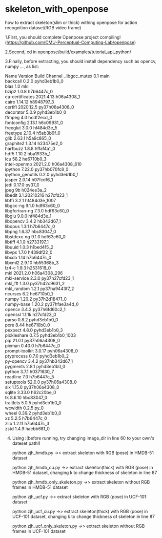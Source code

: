 # skeleton_with_openpose
how to extract skeleton(slim or thick) withing openpose for action recognition dataset(RGB video frame)

1.First, you should complete Openpose project compiling!(https://github.com/CMU-Perceptual-Computing-Lab/openpose)

2.Second, cd in openpose/build/examples/tutorial_api_python/

3.Finally, before extracting, you should install dependency such as opencv, numpy ..., as list:

Name                    Version                   Build  Channel
_libgcc_mutex             0.1                        main  
backcall                  0.2.0              pyhd3eb1b0_0  
blas                      1.0                         mkl  
bzip2                     1.0.8                h7b6447c_0  
ca-certificates           2021.4.13            h06a4308_1  
cairo                     1.14.12              h8948797_3  
certifi                   2020.12.5        py37h06a4308_0  
decorator                 5.0.9              pyhd3eb1b0_0  
ffmpeg                    4.0                  hcdf2ecd_0  
fontconfig                2.13.1               h6c09931_0  
freeglut                  3.0.0                hf484d3e_5  
freetype                  2.10.4               h5ab3b9f_0  
glib                      2.63.1               h5a9c865_0  
graphite2                 1.3.14               h23475e2_0  
harfbuzz                  1.8.8                hffaf4a1_0  
hdf5                      1.10.2               hba1933b_1  
icu                       58.2                 he6710b0_3  
intel-openmp              2021.2.0           h06a4308_610  
ipython                   7.22.0           py37hb070fc8_0  
ipython_genutils          0.2.0              pyhd3eb1b0_1  
jasper                    2.0.14               h07fcdf6_1  
jedi                      0.17.0                   py37_0  
jpeg                      9b                   h024ee3a_2  
libedit                   3.1.20210216         h27cfd23_1  
libffi                    3.2.1             hf484d3e_1007  
libgcc-ng                 9.1.0                hdf63c60_0  
libgfortran-ng            7.3.0                hdf63c60_0  
libglu                    9.0.0                hf484d3e_1  
libopencv                 3.4.2                hb342d67_1  
libopus                   1.3.1                h7b6447c_0  
libpng                    1.6.37               hbc83047_0  
libstdcxx-ng              9.1.0                hdf63c60_0  
libtiff                   4.1.0                h2733197_1  
libuuid                   1.0.3                h1bed415_2  
libvpx                    1.7.0                h439df22_0  
libxcb                    1.14                 h7b6447c_0  
libxml2                   2.9.10               hb55368b_3  
lz4-c                     1.9.3                h2531618_0  
mkl                       2021.2.0           h06a4308_296  
mkl-service               2.3.0            py37h27cfd23_1  
mkl_fft                   1.3.0            py37h42c9631_2  
mkl_random                1.2.1            py37ha9443f7_2  
ncurses                   6.2                  he6710b0_1  
numpy                     1.20.2           py37h2d18471_0  
numpy-base                1.20.2           py37hfae3a4d_0  
opencv                    3.4.2            py37h6fd60c2_1  
openssl                   1.1.1k               h27cfd23_0  
parso                     0.8.2              pyhd3eb1b0_0  
pcre                      8.44                 he6710b0_0  
pexpect                   4.8.0              pyhd3eb1b0_3  
pickleshare               0.7.5           pyhd3eb1b0_1003  
pip                       21.0.1           py37h06a4308_0  
pixman                    0.40.0               h7b6447c_0  
prompt-toolkit            3.0.17             pyh06a4308_0  
ptyprocess                0.7.0              pyhd3eb1b0_2  
py-opencv                 3.4.2            py37hb342d67_1  
pygments                  2.8.1              pyhd3eb1b0_0  
python                    3.7.1                h0371630_7  
readline                  7.0                  h7b6447c_5  
setuptools                52.0.0           py37h06a4308_0  
six                       1.15.0           py37h06a4308_0  
sqlite                    3.33.0               h62c20be_0  
tk                        8.6.10               hbc83047_0  
traitlets                 5.0.5              pyhd3eb1b0_0  
wcwidth                   0.2.5                      py_0  
wheel                     0.36.2             pyhd3eb1b0_0  
xz                        5.2.5                h7b6447c_0  
zlib                      1.2.11               h7b6447c_3  
zstd                      1.4.9                haebb681_0

4. Using :(before running, try changing image_dir in line 60 to your own's dateset path!)

    python zjh_hmdb.py   ->> extract skeleton with RGB (pose) in HMDB-51 dataset
    
    python zjh_hmdb_cu.py  ->> extract skeleton(thick) with RGB (pose) in HMDB-51 dataset, changing k to change thickness of skeleton in line 87
    
    python zjh_hmdb_only_skeleton.py ->> extract skeleton without RGB frames in HMDB-51 dataset
    
    python zjh_ucf.py   ->> extract skeleton with RGB (pose) in UCF-101 dataset
    
    python zjh_ucf_cu.py ->> extract skeleton(thick) with RGB (pose) in UCF-101 dataset, changing k to change thickness of skeleton in line 87
    
    python zjh_ucf_only_skeleton.py ->> extract skeleton without RGB frames in UCF-101 dataset
    
